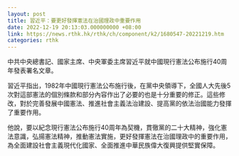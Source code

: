 ```yaml
---
layout: post
title: 習近平：要更好發揮憲法在治國理政中重要作用
date: 2022-12-19 20:13:03.000000000 +08:00
link: https://news.rthk.hk/rthk/ch/component/k2/1680547-20221219.htm
categories: rthk
---
```


中共中央總書記、國家主席、中央軍委主席習近平就中國現行憲法公布施行40周年發表署名文章。

習近平指出，1982年中國現行憲法公布施行後，在黨中央領導下，全國人大先後5次對這部憲法的個別條款和部分內容作出了必要的也是十分重要的修正。這些修改，對於完善發展中國憲法、推進社會主義法治建設、提高黨的依法治國能力發揮了重要作用。

他說，要以紀念現行憲法公布施行40周年為契機，貫徹黨的二十大精神，強化憲法意識，弘揚憲法精神，推動憲法實施，更好發揮憲法在治國理政中的重要作用，為全面建設社會主義現代化國家、全面推進中華民族偉大復興提供堅實保障。
